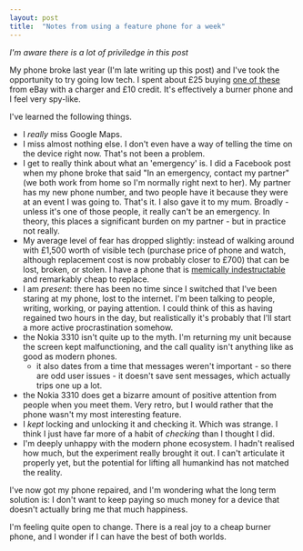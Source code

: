 ```yaml
---
layout: post
title:	"Notes from using a feature phone for a week"
---
```


_I'm aware there is a lot of priviledge in this post_

My phone broke last year (I'm late writing up this post) and I've took the opportunity to try going low tech. I spent about £25 buying [one of these](https://en.wikipedia.org/wiki/Nokia_3310) from eBay with a charger and £10 credit.  It's effectively a burner phone and I feel very spy-like. 

I've learned the following things. 

* I *really* miss Google Maps. 
* I miss almost nothing else.  I don't even have a way of telling the time on the device right now. That's not been a problem. 
* I get to really think about what an 'emergency' is.  I did a Facebook post when my phone broke that said "In an emergency, contact my partner" (we both work from home so I'm normally right next to her).   My partner has my new phone number, and two people have it because they were at an event I was going to. That's it.  I also gave it to my mum. Broadly - unless it's one of those people, it really can't be an emergency.  In theory, this places a significant burden on my partner - but in practice not really. 
* My average level of fear has dropped slightly: instead of walking around with £1,500 worth of visible tech (purchase price of phone and watch, although replacement cost is now probably closer to £700) that can be lost, broken, or stolen. I have a phone that is [memically indestructable](https://knowyourmeme.com/memes/subcultures/indestructible-nokia-3310) and remarkably cheap to replace.   
* I am _present_: there has been no time since I switched that I've been staring at my phone, lost to the internet.  I'm been talking to people, writing, working, or paying attention.  I could think of this as having regained two hours in the day, but realistically it's probably that I'll start a more active procrastination somehow. 
* the Nokia 3310 isn't quite up to the myth. I'm returning my unit because the screen kept malfunctioning, and the call quality isn't anything like as good as modern phones. 
    * it also dates from a time that messages weren't important - so there are odd user issues - it doesn't save sent messages, which actually trips one up a lot. 
* the Nokia 3310 does get a bizarre amount of positive attention from people when you meet them. Very retro, but I would rather that the phone wasn't my most interesting feature.
* I _kept_ locking and unlocking it and checking it. Which was strange. I think I just have far more of a habit of *checking* than I thought I did. 
* I'm deeply unhappy with the modern phone ecosystem. I hadn't realised how much, but the experiment really brought it out. I can't articulate it properly yet, but the potential for lifting all humankind has not matched the reality. 

I've now got my phone repaired, and I'm wondering what the long term solution is: I don't want to keep paying so much money for a device that doesn't actually bring me that much happiness.   

I'm feeling quite open to change. There is a real joy to a cheap burner phone, and I wonder if I can have the best of both worlds.  


